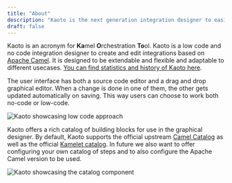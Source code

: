 ```yaml
---
title: "About"
description: "Kaoto is the next generation integration designer to easily create and edit Apache Camel integrations as an alternative to the traditional IDE. Kaoto supports multiple Domain Specific Languages (DSL) like Kamelets, Pipes and Apache Camel routes."
draft: false
---
```


Kaoto is an acronym for **Ka**mel **O**rchestration **To**ol. Kaoto is a low code and no code integration designer to create and edit integrations based on [Apache Camel](https://camel.apache.org/). It is designed to be extendable and flexible and adaptable to different usecases. [You can find statistics and history of Kaoto here](/timeline).

The user interface has both a source code editor and a drag and drop graphical editor. When a change is done in one of them, the other gets updated automatically on saving. This way users can choose to work both no-code or low-code.

![Kaoto showcasing low code approach](/images/low-code-kaoto.gif "Kaoto showcasing low code approach")

Kaoto offers a rich catalog of building blocks for use in the graphical designer. By default, Kaoto supports the official upstream [Camel Catalog](https://camel.apache.org/components/next/) as well as the official [Kamelet catalog](https://camel.apache.org/camel-kamelets). In future we also want to offer configuring your own catalog of steps and to also configure the Apache Camel version to be used.

![Kaoto showcasing the catalog component](/images/catalog.gif "Kaoto showcasing the catalog component")
